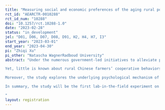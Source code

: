 ```yaml
---
title: "Measuring social and economic preferences of the aging rural population in China"
rct_id: "AEARCTR-0010288"
rct_id_num: "10288"
doi: "10.1257/rct.10288-1.0"
date: "2023-02-28"
status: "in_development"
jel: "D01, D06, D07, D08, D91, H2, H4, H7, I3"
start_year: "2023-03-01"
end_year: "2023-04-30"
pi: "Zhiqi Xu"
pi_other: "Natascha WagnerRadboud University"
abstract: "Under the numerous government-led initiatives to alleviate poverty, the Chinese rural communities and populations are viewed as passive receivers of government support. The rural communities lack the agency in addressing their public welfare demands such as social protection for an aging rural society. However, we currently observe a transition of the national strategy where the rural populations are encouraged to address the inadequate elderly care provision in a collaborative way.
Yet, little is known about rural Chinese farmers’ cooperative behaviors and tendencies toward intricate public goods, i.e., elderly care services. This problem represents a typical dilemma prevalent in Chinese rural societies where the traditional private approaches are no longer applicable to modern challenges created by urbanization and emigration. The increasing aging population and loss of the working-age population demand joint efforts within the rural community and between the government to create a public provision of elderly care services. This study will be the first to investigate the Chinese rural population’s cooperation in addressing elderly care problems with a lab-in-the-field experiment. In addition, the study will examine the impact of rewards and removal thereof on farmers’ cooperative behavior. The findings will provide valuable insights into the extent to which supportive policies can demotivate or motivate individual cooperation through different policy strategies.
Moreover, the study explores the underlying psychological mechanism of villagers' cooperation. We will examine the interactive relations between collective culture, opinions, and cooperation.  
In summary, the study will be the first lab-in-the-field experiment on real-life cooperation dilemmas of the aging Chinese rural population, laying the foundation for future research on Chinese farmers’ cooperation and the creation of social protection policies to address the challenges of an aging society. Through the intervention, we will examine the impact of different policy strategies on cooperation. Ultimately, the experiment will advance our understanding of collaboration dynamics and improve farmers’ agency in bottom-up development through additional tools for practitioners that are motivated by social psychology.
"
layout: registration
---
```


